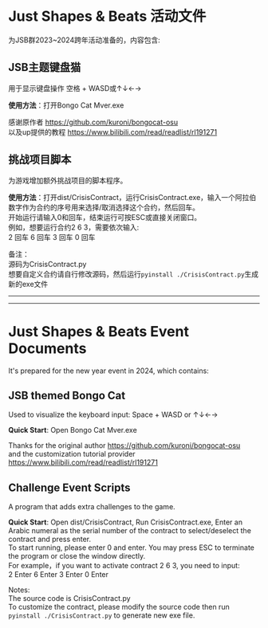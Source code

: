 # Just Shapes & Beats 活动文件
为JSB群2023~2024跨年活动准备的，内容包含:

## JSB主题键盘猫
用于显示键盘操作 空格 + WASD或↑↓←→

**使用方法**：打开Bongo Cat Mver.exe

感谢原作者 https://github.com/kuroni/bongocat-osu \
以及up提供的教程 https://www.bilibili.com/read/readlist/rl191271

## 挑战项目脚本
为游戏增加额外挑战项目的脚本程序。

**使用方法**：打开dist/CrisisContract，运行CrisisContract.exe，输入一个阿拉伯数字作为合约的序号用来选择/取消选择这个合约，然后回车。\
开始运行请输入0和回车，结束运行可按ESC或直接关闭窗口。\
例如，想要运行合约2 6 3，需要依次输入:\
2 回车 6 回车 3 回车 0 回车

备注：\
源码为CrisisContract.py\
想要自定义合约请自行修改源码，然后运行`pyinstall ./CrisisContract.py`生成新的exe文件

---
---

# Just Shapes & Beats Event Documents

It's prepared for the new year event in 2024, which contains:

## JSB themed Bongo Cat
Used to visualize the keyboard input: Space + WASD or ↑↓←→

**Quick Start**: Open Bongo Cat Mver.exe

Thanks for the original author https://github.com/kuroni/bongocat-osu \
and the customization tutorial provider https://www.bilibili.com/read/readlist/rl191271

## Challenge Event Scripts
A program that adds extra challenges to the game.

**Quick Start**: Open dist/CrisisContract, Run CrisisContract.exe, Enter an Arabic numeral as the serial number of the contract to select/deselect the contract and press enter.\
To start running, please enter 0 and enter. You may press ESC to terminate the program or close the window directly.\
For example，if you want to activate contract 2 6 3, you need to input:\
2 Enter 6 Enter 3 Enter 0 Enter

Notes:\
The source code is CrisisContract.py\
To customize the contract, please modify the source code then run `pyinstall ./CrisisContract.py` to generate new exe file.